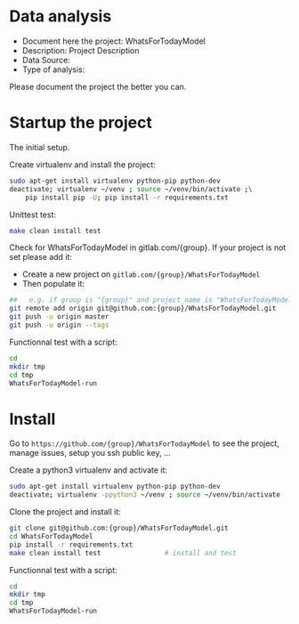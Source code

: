 # Data analysis
- Document here the project: WhatsForTodayModel
- Description: Project Description
- Data Source:
- Type of analysis:

Please document the project the better you can.

# Startup the project

The initial setup.

Create virtualenv and install the project:
```bash
sudo apt-get install virtualenv python-pip python-dev
deactivate; virtualenv ~/venv ; source ~/venv/bin/activate ;\
    pip install pip -U; pip install -r requirements.txt
```

Unittest test:
```bash
make clean install test
```

Check for WhatsForTodayModel in gitlab.com/{group}.
If your project is not set please add it:

- Create a new project on `gitlab.com/{group}/WhatsForTodayModel`
- Then populate it:

```bash
##   e.g. if group is "{group}" and project_name is "WhatsForTodayModel"
git remote add origin git@github.com:{group}/WhatsForTodayModel.git
git push -u origin master
git push -u origin --tags
```

Functionnal test with a script:

```bash
cd
mkdir tmp
cd tmp
WhatsForTodayModel-run
```

# Install

Go to `https://github.com/{group}/WhatsForTodayModel` to see the project, manage issues,
setup you ssh public key, ...

Create a python3 virtualenv and activate it:

```bash
sudo apt-get install virtualenv python-pip python-dev
deactivate; virtualenv -ppython3 ~/venv ; source ~/venv/bin/activate
```

Clone the project and install it:

```bash
git clone git@github.com:{group}/WhatsForTodayModel.git
cd WhatsForTodayModel
pip install -r requirements.txt
make clean install test                # install and test
```
Functionnal test with a script:

```bash
cd
mkdir tmp
cd tmp
WhatsForTodayModel-run
```
